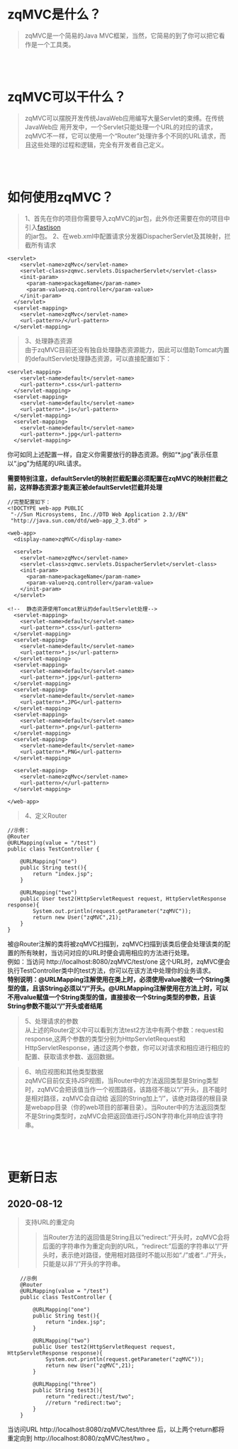 # zqMVC是什么？
>zqMVC是一个简易的Java MVC框架，当然，它简易的到了你可以把它看作是一个工具类。

<br/><br/>
# zqMVC可以干什么？
>zqMVC可以摆脱开发传统JavaWeb应用编写大量Servlet的束缚。在传统JavaWeb应
用开发中，一个Servlet只能处理一个URL的对应的请求，zqMVC不一样，它可以使用一个“Router”处理许多个不同的URL请求，而且这些处理的过程和逻辑，完全有开发者自己定义。

<br/><br/>
# 如何使用zqMVC？
>1、首先在你的项目你需要导入zqMVC的jar包，此外你还需要在你的项目中引入[fastjson](https://repo1.maven.org/maven2/com/alibaba/fastjson/1.2.73/fastjson-1.2.73.jar)  
的jar包。
>2、在web.xml中配置请求分发器DispacherServlet及其映射，拦截所有请求
```
<servlet>
    <servlet-name>zqMvc</servlet-name>
    <servlet-class>zqmvc.servlets.DispacherServlet</servlet-class>
    <init-param>
      <param-name>packageName</param-name>
      <param-value>zq.controller</param-value>
    </init-param>
  </servlet>
  <servlet-mapping>
    <servlet-name>zqMvc</servlet-name>
    <url-pattern>/</url-pattern>
  </servlet-mapping>
```
>3、处理静态资源  
由于zqMVC目前还没有独自处理静态资源能力，因此可以借助Tomcat内置的defaultServlet处理静态资源，可以直接配置如下：
```
<servlet-mapping>
    <servlet-name>default</servlet-name>
    <url-pattern>*.css</url-pattern>
  </servlet-mapping>
  <servlet-mapping>
    <servlet-name>default</servlet-name>
    <url-pattern>*.js</url-pattern>
  </servlet-mapping>
  <servlet-mapping>
    <servlet-name>default</servlet-name>
    <url-pattern>*.jpg</url-pattern>
  </servlet-mapping>
```
你可如同上述配置一样，自定义你需要放行的静态资源。例如“*.jpg”表示任意以“.jpg”为结尾的URL请求。

**需要特别注意，defaultServlet的映射拦截配置必须配置在zqMVC的映射拦截之前，这样静态资源才能真正被defaultServlet拦截并处理**
```
//完整配置如下：
<!DOCTYPE web-app PUBLIC
 "-//Sun Microsystems, Inc.//DTD Web Application 2.3//EN"
 "http://java.sun.com/dtd/web-app_2_3.dtd" >

<web-app>
  <display-name>zqMVC</display-name>

  <servlet>
    <servlet-name>zqMvc</servlet-name>
    <servlet-class>zqmvc.servlets.DispacherServlet</servlet-class>
    <init-param>
      <param-name>packageName</param-name>
      <param-value>zq.controller</param-value>
    </init-param>
  </servlet>

<!--  静态资源使用Tomcat默认的defaultServlet处理-->
  <servlet-mapping>
    <servlet-name>default</servlet-name>
    <url-pattern>*.css</url-pattern>
  </servlet-mapping>
  <servlet-mapping>
    <servlet-name>default</servlet-name>
    <url-pattern>*.js</url-pattern>
  </servlet-mapping>
  <servlet-mapping>
    <servlet-name>default</servlet-name>
    <url-pattern>*.jpg</url-pattern>
  </servlet-mapping>
  <servlet-mapping>
    <servlet-name>default</servlet-name>
    <url-pattern>*.JPG</url-pattern>
  </servlet-mapping>
  <servlet-mapping>
    <servlet-name>default</servlet-name>
    <url-pattern>*.png</url-pattern>
  </servlet-mapping>
  <servlet-mapping>
    <servlet-name>default</servlet-name>
    <url-pattern>*.PNG</url-pattern>
  </servlet-mapping>

  <servlet-mapping>
    <servlet-name>zqMvc</servlet-name>
    <url-pattern>/</url-pattern>
  </servlet-mapping>

</web-app>
```
>4、定义Router
```
//示例：
@Router
@URLMapping(value = "/test")
public class TestController {

    @URLMapping("one")
    public String test(){
        return "index.jsp";
    }

    @URLMapping("two")
    public User test2(HttpServletRequest request, HttpServletResponse response){
        System.out.println(request.getParameter("zqMVC"));
        return new User("zqMVC",21);
    }
}
```
被@Router注解的类将被zqMVC扫描到，zqMVC扫描到该类后便会处理该类的配置的所有映射，当访问对应的URL时便会调用相应的方法进行处理。  
例如：当访问 http://localhost:8080/zqMVC/test/one 这个URL时，zqMVC便会执行TestController类中的test方法，你可以在该方法中处理你的业务请求。  
**特别说明：@URLMapping注解使用在类上时，必须使用value接收一个String类型的值，且该String必须以“/”开头。@URLMapping注解使用在方法上时，可以不用value赋值一个String类型的值，直接接收一个String类型的参数，且该String参数不能以“/”开头或者结尾**
>5、处理请求的参数  
从上述的Router定义中可以看到方法test2方法中有两个参数：request和response,这两个参数的类型分别为HttpServletRequest和HttpServletResponse，通过这两个参数，你可以对请求和相应进行相应的配置、获取请求参数、返回数据。

>6、响应视图和其他类型数据  
zqMVC目前仅支持JSP视图，当Router中的方法返回类型是String类型时，zqMVC会把该值当作一个视图路径，该路径不能以“/”开头，且不能时是相对路径，zqMVC会自动给  返回的String加上“/”，该绝对路径的根目录是webapp目录（你的web项目的部署目录）。当Router中的方法返回类型不是String类型时，zqMVC会把返回值进行JSON字符串化并响应该字符串。

<br/><br/>
# 更新日志
## 2020-08-12
>支持URL的重定向  
>>当Router方法的返回值是String且以“redirect:”开头时，zqMVC会将后面的字符串作为重定向到的URL，“redirect:”后面的字符串以“/”开头时，表示绝对路径，使用相对路径时不能以形如“./”或者“../”开头，只能是以非“/”开头的字符串。
```
	//示例
	@Router
	@URLMapping(value = "/test")
	public class TestController {

		@URLMapping("one")
		public String test(){
			return "index.jsp";
		}

		@URLMapping("two")
		public User test2(HttpServletRequest request, HttpServletResponse response){
			System.out.println(request.getParameter("zqMVC"));
			return new User("zqMVC",21);
		}

		@URLMapping("three")
		public String test3(){
			return "redirect:/test/two";
			//return "redirect:two";
		}
	}
```
当访问URL http://localhost:8080/zqMVC/test/three 后，以上两个return都将重定向到 http://localhost:8080/zqMVC/test/two 。